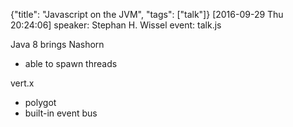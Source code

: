 {"title": "Javascript on the JVM", "tags": ["talk"]}
[2016-09-29 Thu 20:24:06]
speaker: Stephan H. Wissel
event: talk.js

Java 8 brings Nashorn
* able to spawn threads

vert.x
* polygot
* built-in event bus

